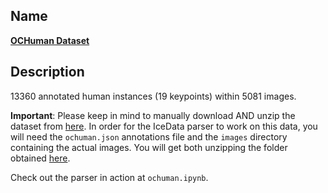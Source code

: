 ## Name
[**OCHuman Dataset**](https://github.com/liruilong940607/OCHumanApi)

## Description
13360 annotated human instances (19 keypoints) within 5081 images.

**Important**: Please keep in mind to manually download AND unzip the dataset from [here](https://cg.cs.tsinghua.edu.cn/dataset/form.html?dataset=ochuman). In order for the IceData parser to work on this data, you will need the `ochuman.json` annotations file and the `images` directory containing the actual images. You will get both unzipping the folder obtained [here](https://cg.cs.tsinghua.edu.cn/dataset/form.html?dataset=ochuman).

Check out the parser in action at `ochuman.ipynb`.